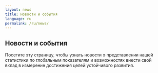 ```yaml
---
layout: news
title: Новости и события
language: ru
permalink: /ru/news/
---
```


## Новости и события
Посетите эту страницу, чтобы узнать новости о представлении нашей статистики по глобальным показателям и возможностях внести свой вклад в измерение достижения целей устойчивого развития.